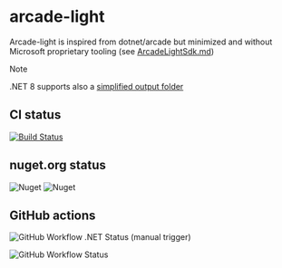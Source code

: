 # arcade-light

Arcade-light is inspired from dotnet/arcade but minimized and without Microsoft proprietary tooling (see [ArcadeLightSdk.md](https://github.com/Bertk/arcade-light/blob/main/Documentation/ArcadeLightSdk.md))

> [!NOTE]
> .NET 8 supports also a [simplified output folder](https://learn.microsoft.com/en-us/dotnet/core/whats-new/dotnet-8#simplified-output-paths)

## CI status

[![Build Status](https://dev.azure.com/bertk0374/arcade-light/_apis/build/status/Bertk.arcade-light?branchName=main)](https://dev.azure.com/bertk0374/arcade-light/_build/latest?definitionId=1&branchName=main)

## nuget.org status

![Nuget](https://img.shields.io/nuget/v/DotNetDev.ArcadeLight.Sdk)
![Nuget](https://img.shields.io/nuget/dt/DotNetDev.ArcadeLight.Sdk)

## GitHub actions

![GitHub Workflow .NET Status (manual trigger)](https://img.shields.io/github/actions/workflow/status/Bertk/arcade-light/dotnet.yml?label=.NET)

![GitHub Workflow Status](https://img.shields.io/github/actions/workflow/status/Bertk/arcade-light/dotnet.yml?label=CodeQL)
